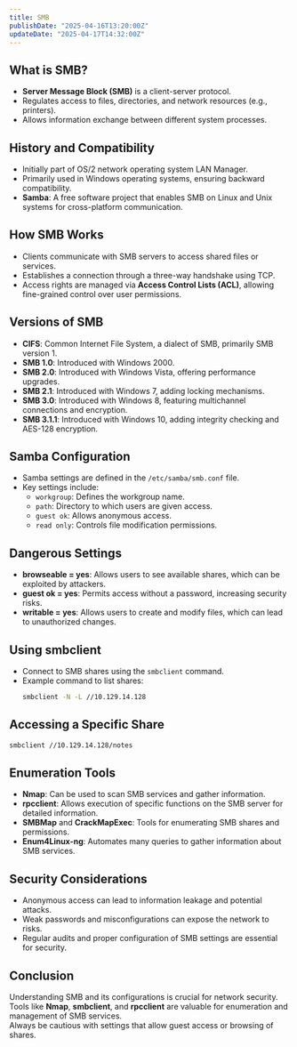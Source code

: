 ```yaml
---
title: SMB
publishDate: "2025-04-16T13:20:00Z"
updateDate: "2025-04-17T14:32:00Z"
---
```


## What is SMB?
- **Server Message Block (SMB)** is a client-server protocol.
- Regulates access to files, directories, and network resources (e.g., printers).
- Allows information exchange between different system processes.

## History and Compatibility
- Initially part of OS/2 network operating system LAN Manager.
- Primarily used in Windows operating systems, ensuring backward compatibility.
- **Samba**: A free software project that enables SMB on Linux and Unix systems for cross-platform communication.

## How SMB Works
- Clients communicate with SMB servers to access shared files or services.
- Establishes a connection through a three-way handshake using TCP.
- Access rights are managed via **Access Control Lists (ACL)**, allowing fine-grained control over user permissions.

## Versions of SMB
- **CIFS**: Common Internet File System, a dialect of SMB, primarily SMB version 1.
- **SMB 1.0**: Introduced with Windows 2000.
- **SMB 2.0**: Introduced with Windows Vista, offering performance upgrades.
- **SMB 2.1**: Introduced with Windows 7, adding locking mechanisms.
- **SMB 3.0**: Introduced with Windows 8, featuring multichannel connections and encryption.
- **SMB 3.1.1**: Introduced with Windows 10, adding integrity checking and AES-128 encryption.

## Samba Configuration
- Samba settings are defined in the `/etc/samba/smb.conf` file.
- Key settings include:
  - `workgroup`: Defines the workgroup name.
  - `path`: Directory to which users are given access.
  - `guest ok`: Allows anonymous access.
  - `read only`: Controls file modification permissions.

## Dangerous Settings
- **browseable = yes**: Allows users to see available shares, which can be exploited by attackers.
- **guest ok = yes**: Permits access without a password, increasing security risks.
- **writable = yes**: Allows users to create and modify files, which can lead to unauthorized changes.

## Using smbclient
- Connect to SMB shares using the `smbclient` command.
- Example command to list shares:
  ```bash
  smbclient -N -L //10.129.14.128

## Accessing a Specific Share

```bash
smbclient //10.129.14.128/notes
```

## Enumeration Tools

- **Nmap**: Can be used to scan SMB services and gather information.
- **rpcclient**: Allows execution of specific functions on the SMB server for detailed information.
- **SMBMap** and **CrackMapExec**: Tools for enumerating SMB shares and permissions.
- **Enum4Linux-ng**: Automates many queries to gather information about SMB services.

## Security Considerations

- Anonymous access can lead to information leakage and potential attacks.
- Weak passwords and misconfigurations can expose the network to risks.
- Regular audits and proper configuration of SMB settings are essential for security.

## Conclusion

Understanding SMB and its configurations is crucial for network security.  
Tools like **Nmap**, **smbclient**, and **rpcclient** are valuable for enumeration and management of SMB services.  
Always be cautious with settings that allow guest access or browsing of shares.
